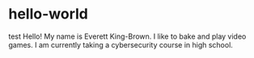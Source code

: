 # hello-world
test
Hello!
My name is Everett King-Brown.
I like to bake and play video games.
I am currently taking a cybersecurity course in high school.
